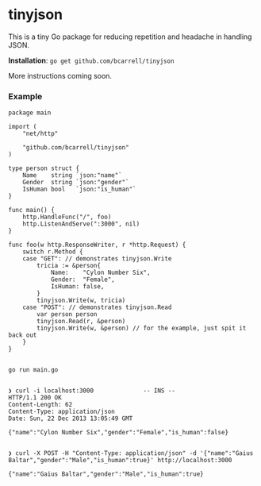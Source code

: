 # tinyjson

This is a tiny Go package for reducing repetition and headache in handling JSON.

**Installation**: `go get github.com/bcarrell/tinyjson`

More instructions coming soon.

### Example

	package main

	import (
		"net/http"

		"github.com/bcarrell/tinyjson"
	)

	type person struct {
		Name    string `json:"name"`
		Gender  string `json:"gender"`
		IsHuman bool   `json:"is_human"`
	}

	func main() {
		http.HandleFunc("/", foo)
		http.ListenAndServe(":3000", nil)
	}

	func foo(w http.ResponseWriter, r *http.Request) {
		switch r.Method {
		case "GET": // demonstrates tinyjson.Write
			tricia := &person{
				Name:    "Cylon Number Six",
				Gender:  "Female",
				IsHuman: false,
			}
			tinyjson.Write(w, tricia)
		case "POST": // demonstrates tinyjson.Read
			var person person
			tinyjson.Read(r, &person)
			tinyjson.Write(w, &person) // for the example, just spit it back out
		}
	}


	go run main.go


	❯ curl -i localhost:3000              -- INS --
	HTTP/1.1 200 OK
	Content-Length: 62
	Content-Type: application/json
	Date: Sun, 22 Dec 2013 13:05:49 GMT

	{"name":"Cylon Number Six","gender":"Female","is_human":false}


	❯ curl -X POST -H "Content-Type: application/json" -d '{"name":"Gaius Baltar","gender":"Male","is_human":true}' http://localhost:3000

	{"name":"Gaius Baltar","gender":"Male","is_human":true}